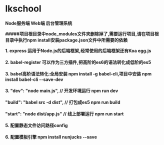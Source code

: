 # lkschool
<strong>Node服务端   Web端  后台管理系统</strong>


<strong>#####项目根目录中node_modules文件夹删除掉了,需要运行项目,请在项目根目录中执行npm install安装package.json文件中所需要的依赖</strong>

<strong>1. express 运用于Node.js的后端框架,经常使用的后端框架还有Koa egg.js<br><br></strong>
<strong>2. babel-register 可以作为三方插件,把高阶的es6的语法转化成低阶的es5<br><br></strong>
<strong>3. babel高阶语法转化:全局安装 npm install -g babel-cli,项目中安装 npm install babel-cli --save-dev<br><br></strong>
<strong>3. "dev": "node main.js", // 开发环境运行 npm run dev<br><br></strong>
   <strong>"build": "babel src -d dist", // 打包成es5 npm run build<br><br></strong>
   <strong>"start": "node dist/app.js" // 线上部署运行 npm run start<br><br></strong>
<strong>5. 配置静态文件访问路径config<br><br></strong>
<strong>6. 配置模板引擎 npm install nunjucks --save<br><br></strong>
